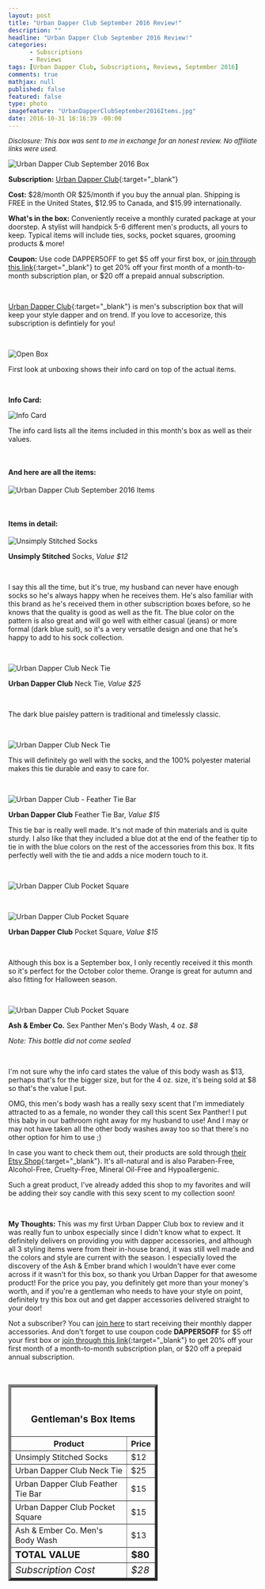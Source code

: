 ```yaml
---
layout: post
title: "Urban Dapper Club September 2016 Review!"
description: ""
headline: "Urban Dapper Club September 2016 Review!"
categories: 
      - Subscriptions
      - Reviews
tags: [Urban Dapper Club, Subscriptions, Reviews, September 2016]
comments: true
mathjax: null
published: false
featured: false
type: photo
imagefeature: "UrbanDapperClubSeptember2016Items.jpg"
date: 2016-10-31 16:16:39 -08:00
---
```


<i><font size="2">Disclosure: This box was sent to me in exchange for an honest review. No affiliate links were used.</font></i>

![Urban Dapper Club September 2016 Box](http://whatsupmailbox.com/images/UrbanDapperClubSeptember2016Box.jpg)

**Subscription:** [Urban Dapper Club](https://www.urbandapperclub.com){:target="_blank"}

**Cost:** $28/month OR $25/month if you buy the annual plan. Shipping is FREE in the United States, $12.95 to Canada, and $15.99 internationally.

**What's in the box:** Conveniently receive a monthly curated package at your doorstep. A stylist will handpick 5-6 different men's products, all yours to keep. Typical items will include ties, socks, pocket squares, grooming products & more!

**Coupon:** Use code DAPPER5OFF to get $5 off your first box, or [join through this link](http://urbandapperclub.refr.cc/4NTQL2B){:target="_blank"} to get 20% off your first month of a month-to-month subscription plan, or $20 off a prepaid annual subscription.

<br>

[Urban Dapper Club](http://mbsy.co/d7GnS"){:target="_blank"} is men's subscription box that will keep your style dapper and on trend. If you love to accesorize, this subscription is defintiely for you!

<br>


![Open Box](http://whatsupmailbox.com/images/UrbanDapperClubSeptember2016OpenBox.jpg)

First look at unboxing shows their info card on top of the actual items.

<br>

<p><b>Info Card:</b></p>

![Info Card](http://whatsupmailbox.com/images/UrbanDapperClubSeptember2016Info.jpg)

The info card lists all the items included in this month's box as well as their values.

<br>

<H4>And here are all the items:</H4>

![Urban Dapper Club September 2016 Items](http://whatsupmailbox.com/images/UrbanDapperClubSeptember2016Items.jpg)

<br>

<H4>Items in detail:</H4>

![Unsimply Stitched Socks](http://whatsupmailbox.com/images/UrbanDapperClubSeptember2016UnsimplyStitchedSocks.jpg)

**Unsimply Stitched** Socks, *Value $12*

<br>

I say this all the time, but it's true, my husband can never have enough socks so he's always happy when he receives them. He's also familiar with this brand as he's received them in other subscription boxes before, so he knows that the quality is good as well as the fit. The blue color on the pattern is also great and will go well with either casual (jeans) or more formal (dark blue suit), so it's a very versatile design and one that he's happy to add to his sock collection.

<br>

![Urban Dapper Club Neck Tie](http://whatsupmailbox.com/images/UrbanDapperClubSeptember2016NeckTie.jpg)

**Urban Dapper Club** Neck Tie, *Value $25*

<br>

The dark blue paisley pattern is traditional and timelessly classic.

<br>

![Urban Dapper Club Neck Tie](http://whatsupmailbox.com/images/UrbanDapperClubSeptember2016NeckTie02.jpg)

This will definitely go well with the socks, and the 100% polyester material makes this tie durable and easy to care for.

<br>

![Urban Dapper Club - Feather Tie Bar](http://whatsupmailbox.com/images/UrbanDapperClubSeptember2016FeatherTieBar.jpg)

**Urban Dapper Club** Feather Tie Bar, *Value $15*

This tie bar is really well made. It's not made of thin materials and is quite sturdy. I also like that they included a blue dot at the end of the feather tip to tie in with the blue colors on the rest of the accessories from this box. It fits perfectly well with the tie and adds a nice modern touch to it.

<br>

![Urban Dapper Club Pocket Square](http://whatsupmailbox.com/images/UrbanDapperClubSeptember2016PocketSquare.jpg)

<br>

![Urban Dapper Club Pocket Square](http://whatsupmailbox.com/images/UrbanDapperClubSeptember2016PocketSquare02.jpg)

**Urban Dapper Club** Pocket Square, *Value $15*

<br>

Although this box is a September box, I only recently received it this month so it's perfect for the October color theme. Orange is great for autumn and also fitting for Halloween season.

<br>

![Urban Dapper Club Pocket Square](http://whatsupmailbox.com/images/UrbanDapperClubSeptember2016AshEmberCoSexPantherMensBodyWash.jpg)

**Ash & Ember Co.** Sex Panther Men's Body Wash, 4 oz. *$8*

*Note: This bottle did not come sealed*

<br>

I'm not sure why the info card states the value of this body wash as $13, perhaps that's for the bigger size, but for the 4 oz. size, it's being sold at $8 so that's the value I put.

OMG, this men's body wash has a really sexy scent that I'm immediately attracted to as a female, no wonder they call this scent Sex Panther! I put this baby in our bathroom right away for my husband to use! And I may or may not have taken all the other body washes away too so that there's no other option for him to use ;)

In case you want to check them out, their products are sold through [their Etsy Shop](https://www.etsy.com/shop/ashandemberstudios?ref=l2-shop-info-avatar){:target="_blank"}. It's all-natural and is also Paraben-Free, Alcohol-Free, Cruelty-Free, Mineral Oil-Free and Hypoallergenic.

Such a great product, I've already added this shop to my favorites and will be adding their soy candle with this sexy scent to my collection soon!

<br>

<i class="icon-exclamation-sign"></i> **My Thoughts:** This was my first Urban Dapper Club box to review and it was really fun to unbox especially since I didn't know what to expect. It definitely delivers on providing you with dapper accessories, and although all 3 styling items were from their in-house brand, it was still well made and the colors and style are current with the season. I especially loved the discovery of the Ash & Ember brand which I wouldn't have ever come across if it wasn't for this box, so thank you Urban Dapper for that awesome product! For the price you pay, you definitely get more than your money's worth, and if you're a gentleman who needs to have your style on point, definitely try this box out and get dapper accessories delivered straight to your door!

Not a subscriber? You can [join here](https://www.urbandapperclub.com) to start receiving their monthly dapper accessories. And don't forget to use coupon code **DAPPER5OFF** for $5 off your first box or [join through this link](http://urbandapperclub.refr.cc/4NTQL2B){:target="_blank"} to get 20% off your first month of a month-to-month subscription plan, or $20 off a prepaid annual subscription.

<br>

<TABLE  BORDER="5" style="width:60%">
   <TR>
      <TH COLSPAN="2">
         <H3><BR><center>Gentleman's Box Items</center></H3>
      </TH>
   </TR>
      <TH>Product</TH>
      <TH>Price</TH>
  <TR>
      <TD>Unsimply Stitched Socks</TD>
      <TD>$12</TD>
   </TR>
   <TR>
      <TD>Urban Dapper Club Neck Tie</TD>
      <TD>$25</TD>
   </TR>
  <TR>
      <TD>Urban Dapper Club Feather Tie Bar</TD>
      <TD>$15</TD>
   </TR>
   <TR>
      <TD>Urban Dapper Club Pocket Square</TD>
      <TD>$15</TD>
   </TR>
   <TR>
      <TD>Ash & Ember Co. Men's Body Wash</TD>
      <TD>$13</TD>
   </TR>
   <TR>
   <TR>
      <TD><b><big>TOTAL VALUE</big></b></TD>
      <TD><b><big>$80</big></b></TD>
   </TR>
   <TR>
      <TD><i><big>Subscription Cost</big></i></TD>
      <TD><i><big>$28</big></i></TD>
   </TR>
</TABLE>
